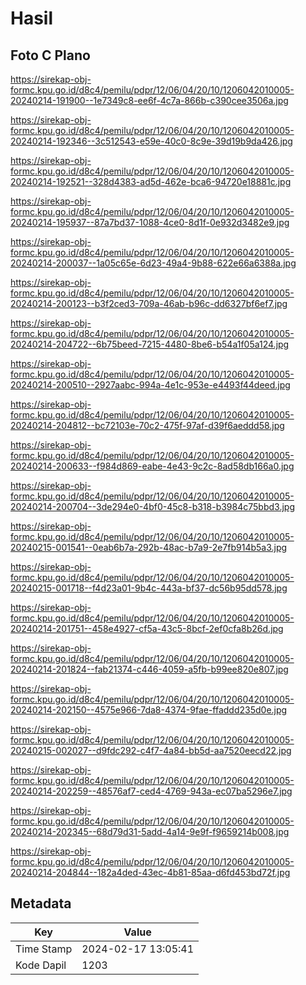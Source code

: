 # Hasil

## Foto C Plano

https://sirekap-obj-formc.kpu.go.id/d8c4/pemilu/pdpr/12/06/04/20/10/1206042010005-20240214-191900--1e7349c8-ee6f-4c7a-866b-c390cee3506a.jpg

https://sirekap-obj-formc.kpu.go.id/d8c4/pemilu/pdpr/12/06/04/20/10/1206042010005-20240214-192346--3c512543-e59e-40c0-8c9e-39d19b9da426.jpg

https://sirekap-obj-formc.kpu.go.id/d8c4/pemilu/pdpr/12/06/04/20/10/1206042010005-20240214-192521--328d4383-ad5d-462e-bca6-94720e18881c.jpg

https://sirekap-obj-formc.kpu.go.id/d8c4/pemilu/pdpr/12/06/04/20/10/1206042010005-20240214-195937--87a7bd37-1088-4ce0-8d1f-0e932d3482e9.jpg

https://sirekap-obj-formc.kpu.go.id/d8c4/pemilu/pdpr/12/06/04/20/10/1206042010005-20240214-200037--1a05c65e-6d23-49a4-9b88-622e66a6388a.jpg

https://sirekap-obj-formc.kpu.go.id/d8c4/pemilu/pdpr/12/06/04/20/10/1206042010005-20240214-200123--b3f2ced3-709a-46ab-b96c-dd6327bf6ef7.jpg

https://sirekap-obj-formc.kpu.go.id/d8c4/pemilu/pdpr/12/06/04/20/10/1206042010005-20240214-204722--6b75beed-7215-4480-8be6-b54a1f05a124.jpg

https://sirekap-obj-formc.kpu.go.id/d8c4/pemilu/pdpr/12/06/04/20/10/1206042010005-20240214-200510--2927aabc-994a-4e1c-953e-e4493f44deed.jpg

https://sirekap-obj-formc.kpu.go.id/d8c4/pemilu/pdpr/12/06/04/20/10/1206042010005-20240214-204812--bc72103e-70c2-475f-97af-d39f6aeddd58.jpg

https://sirekap-obj-formc.kpu.go.id/d8c4/pemilu/pdpr/12/06/04/20/10/1206042010005-20240214-200633--f984d869-eabe-4e43-9c2c-8ad58db166a0.jpg

https://sirekap-obj-formc.kpu.go.id/d8c4/pemilu/pdpr/12/06/04/20/10/1206042010005-20240214-200704--3de294e0-4bf0-45c8-b318-b3984c75bbd3.jpg

https://sirekap-obj-formc.kpu.go.id/d8c4/pemilu/pdpr/12/06/04/20/10/1206042010005-20240215-001541--0eab6b7a-292b-48ac-b7a9-2e7fb914b5a3.jpg

https://sirekap-obj-formc.kpu.go.id/d8c4/pemilu/pdpr/12/06/04/20/10/1206042010005-20240215-001718--f4d23a01-9b4c-443a-bf37-dc56b95dd578.jpg

https://sirekap-obj-formc.kpu.go.id/d8c4/pemilu/pdpr/12/06/04/20/10/1206042010005-20240214-201751--458e4927-cf5a-43c5-8bcf-2ef0cfa8b26d.jpg

https://sirekap-obj-formc.kpu.go.id/d8c4/pemilu/pdpr/12/06/04/20/10/1206042010005-20240214-201824--fab21374-c446-4059-a5fb-b99ee820e807.jpg

https://sirekap-obj-formc.kpu.go.id/d8c4/pemilu/pdpr/12/06/04/20/10/1206042010005-20240214-202150--4575e966-7da8-4374-9fae-ffaddd235d0e.jpg

https://sirekap-obj-formc.kpu.go.id/d8c4/pemilu/pdpr/12/06/04/20/10/1206042010005-20240215-002027--d9fdc292-c4f7-4a84-bb5d-aa7520eecd22.jpg

https://sirekap-obj-formc.kpu.go.id/d8c4/pemilu/pdpr/12/06/04/20/10/1206042010005-20240214-202259--48576af7-ced4-4769-943a-ec07ba5296e7.jpg

https://sirekap-obj-formc.kpu.go.id/d8c4/pemilu/pdpr/12/06/04/20/10/1206042010005-20240214-202345--68d79d31-5add-4a14-9e9f-f9659214b008.jpg

https://sirekap-obj-formc.kpu.go.id/d8c4/pemilu/pdpr/12/06/04/20/10/1206042010005-20240214-204844--182a4ded-43ec-4b81-85aa-d6fd453bd72f.jpg


## Metadata

| Key        | Value               |
| ---------- | ------------------- |
| Time Stamp | 2024-02-17 13:05:41 |
| Kode Dapil | 1203                |



